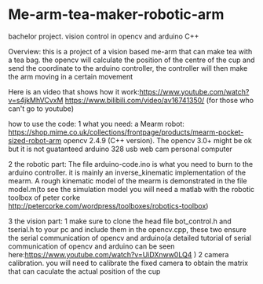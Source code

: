 # Me-arm-tea-maker-robotic-arm
bachelor project. vision control in opencv and arduino C++

Overview:
this is a project of a vision based me-arm that can make tea with a tea bag.
the opencv will calculate the position of the centre of the cup and send the coordinate 
to the arduino controller, the controller will then make the arm moving in a certain movement

Here is an video that shows how it work:https://www.youtube.com/watch?v=s4jkMhVCvxM
                                        https://www.bilibili.com/video/av16741350/ (for those who can't go to youtube)

how to use the code:
1 what you need: a Mearm robot: https://shop.mime.co.uk/collections/frontpage/products/mearm-pocket-sized-robot-arm
                 opencv 2.4.9 (C++ version). The opencv 3.0+ might be ok but it is not guatanteed
                 arduino 328
                 usb web cam
                 personal computer
                 
                 
2  the robotic part: The  file arduino-code.ino is what you need to burn to the arduino controller. it is mainly an inverse_kinematic
   implementation of the mearm. A rough kinematic model of the mearm is demonstrated in the file model.m(to see the simulation model you    will need a matlab with the robotic toolbox of peter corke http://petercorke.com/wordpress/toolboxes/robotics-toolbox)
   
3 the vision part: 1 make sure to clone the head file bot_control.h and tserial.h to your pc and include them in the opencv.cpp, these two                      ensure the serial communication of opencv and arduino(a detailed tutorial of serial communication of opencv and                            arduino can be seen here:https://www.youtube.com/watch?v=UiDXnww0LQ4 )
                   2 camera calibration. you will need to calibrate the fixed camera to obtain the matrix that can caculate the actual                           position of the cup
            
       
